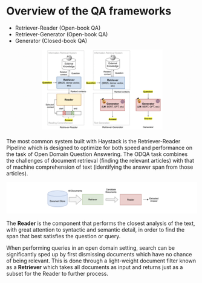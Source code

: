 # Overview of the QA frameworks

* Retriever-Reader \(Open-book QA\)
* Retriever-Generator \(Open-book QA\)
* Generator \(Closed-book QA\)

![](../.gitbook/assets/2021-04-25-3.39.05.png)

The most common system built with Haystack is the Retriever-Reader Pipeline which is designed to optimize for both speed and performance on the task of Open Domain Question Answering. The ODQA task combines the challenges of document retrieval \(finding the relevant articles\) with that of machine comprehension of text \(identifying the answer span from those articles\).

![](../.gitbook/assets/retriever-reader-design%20%281%29.png)

The **Reader** is the component that performs the closest analysis of the text, with great attention to syntactic and semantic detail, in order to find the span that best satisfies the question or query.

When performing queries in an open domain setting, search can be significantly sped up by first dismissing documents which have no chance of being relevant. This is done through a light-weight document filter known as a **Retriever** which takes all documents as input and returns just as a subset for the Reader to further process.

